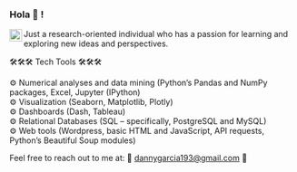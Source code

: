 ### Hola :wave: ! <a href="https://www.linkedin.com/in/daniel-g-r/">
  <img align="left" alt="Daniel's LinkdeIn" width="22px" src="https://cdn.jsdelivr.net/npm/simple-icons@v3/icons/linkedin.svg" />
</a>

Just a research-oriented individual who has a passion for learning and exploring new ideas and perspectives.

🛠🛠🛠 Tech Tools 🛠🛠🛠

⚙️ Numerical analyses and data mining (Python’s Pandas and NumPy packages, Excel, Jupyter (IPython)<br>
⚙️ Visualization (Seaborn, Matplotlib, Plotly)<br>
⚙️ Dashboards (Dash, Tableau)<br>
⚙️ Relational Databases (SQL – specifically, PostgreSQL and MySQL)<br>
⚙️ Web tools (Wordpress, basic HTML and JavaScript, API requests, Python’s Beautiful Soup modules)<br>

Feel free to reach out to me at:
📧 dannygarcia193@gmail.com 📧 

